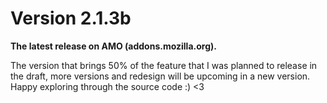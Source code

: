 # Version 2.1.3b 

**The latest release on AMO (addons.mozilla.org).**

The version that brings 50% of the feature that I was planned to release in the draft, more versions and redesign will be upcoming in a new version. Happy exploring through the source code :) <3




